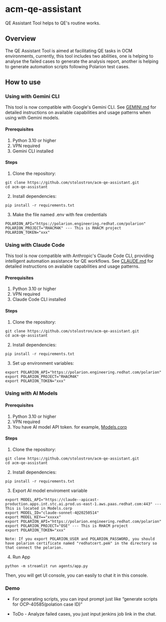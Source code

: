 # acm-qe-assistant

QE Assistant Tool helps to QE's routine works.

## Overview 

The QE Assistant Tool is aimed at facilitating QE tasks in OCM environments, currently, this tool includes two abilities, one is helping to analyse the failed cases to generate the analysis report, another is helping to generate automation scripts following Polarion test cases.

## How to use

### Using with Gemini CLI

This tool is now compatible with Google's Gemini CLI. See [GEMINI.md](GEMINI.md) for detailed instructions on available capabilities and usage patterns when using with Gemini models.

#### Prerequisites
1. Python 3.10 or higher
2. VPN required
3. Gemini CLI installed

#### Steps

1. Clone the repository:

 ```
 git clone https://github.com/stolostron/acm-qe-assistant.git
 cd acm-qe-assistant
 ```
 2. Install dependencies:
```
pip install -r requirements.txt
```
 3. Make the file named .env with few credentials

```
POLARION_API="https://polarion.engineering.redhat.com/polarion"
POLARION_PROJECT="RHACM4K" --- This is RHACM project
POLARION_TOKEN="xxx" 

```

### Using with Claude Code

This tool is now compatible with Anthropic's Claude Code CLI, providing intelligent automation assistance for QE workflows. See [CLAUDE.md](CLAUDE.md) for detailed instructions on available capabilities and usage patterns.

#### Prerequisites
1. Python 3.10 or higher
2. VPN required
3. Claude Code CLI installed

#### Steps

1. Clone the repository:
   
```
git clone https://github.com/stolostron/acm-qe-assistant.git
cd acm-qe-assistant
```

2. Install dependencies:
   
```
pip install -r requirements.txt
```

3. Set up environment variables:
   
```
export POLARION_API="https://polarion.engineering.redhat.com/polarion"
export POLARION_PROJECT="RHACM4K"
export POLARION_TOKEN="xxx"
```

### Using with AI Models

#### Prerequisites
1. Python 3.10 or higher
2. VPN required
3. You have AI model API token. for example, [Models.corp](https://gitlab.cee.redhat.com/models-corp/user-documentation/-/blob/main/getting-started.md)

#### Steps

1. Clone the repository:
 
 ```
 git clone https://github.com/stolostron/acm-qe-assistant.git
 cd acm-qe-assistant
 ```
2. Install dependencies:

```
pip install -r requirements.txt
```
3. Export AI model enviroment variable

```
export MODEL_API="https://claude--apicast-production.apps.int.stc.ai.prod.us-east-1.aws.paas.redhat.com:443" ---This is located in Models.corp
export MODEL_ID="claude-sonnet-4@20250514"
export MODEL_KEY=="xxxxx"
export POLARION_API="https://polarion.engineering.redhat.com/polarion"
export POLARION_PROJECT="OSE" --- This is RHACM project
export POLARION_TOKEN="xxx" 

Note: If you export POLARION_USER and POLARION_PASSWORD, you should have polarion certificate named "redhatcert.pem" in the directory so that connect the polarion.
```
4. Run App

```
python -m streamlit run agents/app.py
```

Then, you will get UI console, you can easily to chat it in this console.

### Demo

- For generating scripts, you can input prompt just like “generate scripts for OCP-40585(polation case ID)”

- ToDo - Analyze failed cases, you just input jenkins job link in the chat.
